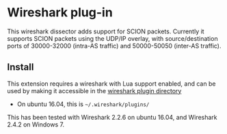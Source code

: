 # Wireshark plug-in

This wireshark dissector adds support for SCION packets.
Currently it supports SCION packets using the UDP/IP overlay, with
source/destination ports of 30000-32000 (intra-AS traffic) and 50000-50050
(inter-AS traffic).

## Install

This extension requires a wireshark with Lua support enabled, and can be used
by making it accessible in the [wireshark plugin
directory](https://www.wireshark.org/docs/wsug_html_chunked/ChPluginFolders.html)

* On ubuntu 16.04, this is `~/.wireshark/plugins/`

This has been tested with Wireshark 2.2.6 on ubuntu 16.04, and Wireshark 2.4.2 on Windows 7.
